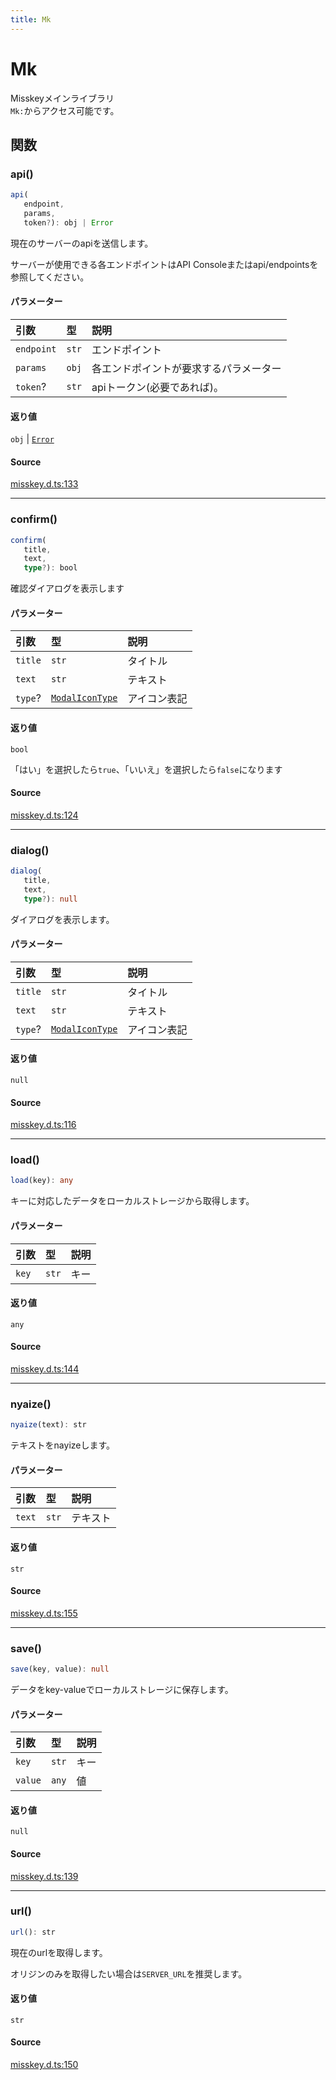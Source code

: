 ```yaml
---
title: Mk
---
```


# Mk

Misskeyメインライブラリ\
`Mk:`からアクセス可能です。

## 関数

### api()

```ts
api(
   endpoint, 
   params, 
   token?): obj | Error
```

現在のサーバーのapiを送信します。

サーバーが使用できる各エンドポイントはAPI Consoleまたはapi/endpointsを参照してください。

#### パラメーター

| 引数 | 型 | 説明 |
| :------ | :------ | :------ |
| `endpoint` | `str` | エンドポイント |
| `params` | `obj` | 各エンドポイントが要求するパラメーター |
| `token`? | `str` | apiトークン(必要であれば)。 |

#### 返り値

`obj` \| [`Error`](../../std/primitive-props/Error.md)

#### Source

[misskey.d.ts:133](https://github.com/slofp/aitslib/blob/c68ee63df45b36b0270b35442b084a226b762eeb/src/misskey.d.ts#L133)

***

### confirm()

```ts
confirm(
   title, 
   text, 
   type?): bool
```

確認ダイアログを表示します

#### パラメーター

| 引数 | 型 | 説明 |
| :------ | :------ | :------ |
| `title` | `str` | タイトル |
| `text` | `str` | テキスト |
| `type`? | [`ModalIconType`](../type-aliases/ModalIconType.md) | アイコン表記 |

#### 返り値

`bool`

「はい」を選択したら`true`、「いいえ」を選択したら`false`になります

#### Source

[misskey.d.ts:124](https://github.com/slofp/aitslib/blob/c68ee63df45b36b0270b35442b084a226b762eeb/src/misskey.d.ts#L124)

***

### dialog()

```ts
dialog(
   title, 
   text, 
   type?): null
```

ダイアログを表示します。

#### パラメーター

| 引数 | 型 | 説明 |
| :------ | :------ | :------ |
| `title` | `str` | タイトル |
| `text` | `str` | テキスト |
| `type`? | [`ModalIconType`](../type-aliases/ModalIconType.md) | アイコン表記 |

#### 返り値

`null`

#### Source

[misskey.d.ts:116](https://github.com/slofp/aitslib/blob/c68ee63df45b36b0270b35442b084a226b762eeb/src/misskey.d.ts#L116)

***

### load()

```ts
load(key): any
```

キーに対応したデータをローカルストレージから取得します。

#### パラメーター

| 引数 | 型 | 説明 |
| :------ | :------ | :------ |
| `key` | `str` | キー |

#### 返り値

`any`

#### Source

[misskey.d.ts:144](https://github.com/slofp/aitslib/blob/c68ee63df45b36b0270b35442b084a226b762eeb/src/misskey.d.ts#L144)

***

### nyaize()

```ts
nyaize(text): str
```

テキストをnayizeします。

#### パラメーター

| 引数 | 型 | 説明 |
| :------ | :------ | :------ |
| `text` | `str` | テキスト |

#### 返り値

`str`

#### Source

[misskey.d.ts:155](https://github.com/slofp/aitslib/blob/c68ee63df45b36b0270b35442b084a226b762eeb/src/misskey.d.ts#L155)

***

### save()

```ts
save(key, value): null
```

データをkey-valueでローカルストレージに保存します。

#### パラメーター

| 引数 | 型 | 説明 |
| :------ | :------ | :------ |
| `key` | `str` | キー |
| `value` | `any` | 値 |

#### 返り値

`null`

#### Source

[misskey.d.ts:139](https://github.com/slofp/aitslib/blob/c68ee63df45b36b0270b35442b084a226b762eeb/src/misskey.d.ts#L139)

***

### url()

```ts
url(): str
```

現在のurlを取得します。

オリジンのみを取得したい場合は`SERVER_URL`を推奨します。

#### 返り値

`str`

#### Source

[misskey.d.ts:150](https://github.com/slofp/aitslib/blob/c68ee63df45b36b0270b35442b084a226b762eeb/src/misskey.d.ts#L150)
